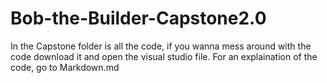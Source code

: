 # Bob-the-Builder-Capstone2.0

In the Capstone folder is all the code, if you wanna mess around with the code download it and open the visual studio file. For an explaination of the code, go to Markdown.md
